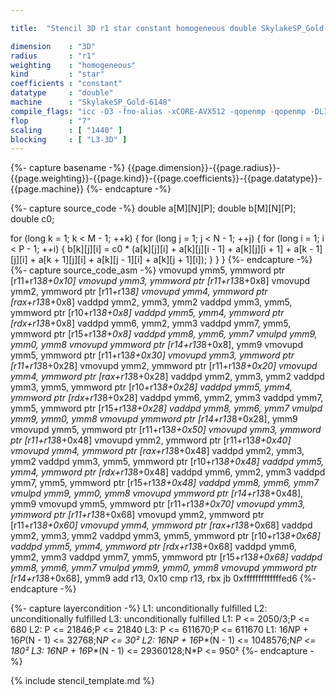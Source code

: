 ```yaml
---

title:  "Stencil 3D r1 star constant homogeneous double SkylakeSP_Gold-6148"

dimension    : "3D"
radius       : "r1"
weighting    : "homogeneous"
kind         : "star"
coefficients : "constant"
datatype     : "double"
machine      : "SkylakeSP_Gold-6148"
compile_flags: "icc -O3 -fno-alias -xCORE-AVX512 -qopenmp -qopenmp -DLIKWID_PERFMON -Ilikwid-4.3.3/include -Llikwid-4.3.3/lib -Iheaders/dummy.c stencil_compilable.c -o stencil -llikwid"
flop         : "7"
scaling      : [ "1440" ]
blocking     : [ "L3-3D" ]
---
```


{%- capture basename -%}
{{page.dimension}}-{{page.radius}}-{{page.weighting}}-{{page.kind}}-{{page.coefficients}}-{{page.datatype}}-{{page.machine}}
{%- endcapture -%}

{%- capture source_code -%}
double a[M][N][P];
double b[M][N][P];
double c0;

for (long k = 1; k < M - 1; ++k) {
  for (long j = 1; j < N - 1; ++j) {
    for (long i = 1; i < P - 1; ++i) {
      b[k][j][i] =
          c0 * (a[k][j][i] + a[k][j][i - 1] + a[k][j][i + 1] +
                a[k - 1][j][i] + a[k + 1][j][i] + a[k][j - 1][i] +
                a[k][j + 1][i]);
    }
  }
}
{%- endcapture -%}
{%- capture source_code_asm -%}
vmovupd ymm5, ymmword ptr [r11+r13*8+0x10]
vmovupd ymm3, ymmword ptr [r11+r13*8+0x8]
vmovupd ymm2, ymmword ptr [r11+r13*8]
vmovupd ymm4, ymmword ptr [rax+r13*8+0x8]
vaddpd ymm2, ymm3, ymm2
vaddpd ymm3, ymm5, ymmword ptr [r10+r13*8+0x8]
vaddpd ymm5, ymm4, ymmword ptr [rdx+r13*8+0x8]
vaddpd ymm6, ymm2, ymm3
vaddpd ymm7, ymm5, ymmword ptr [r15+r13*8+0x8]
vaddpd ymm8, ymm6, ymm7
vmulpd ymm9, ymm0, ymm8
vmovupd ymmword ptr [r14+r13*8+0x8], ymm9
vmovupd ymm5, ymmword ptr [r11+r13*8+0x30]
vmovupd ymm3, ymmword ptr [r11+r13*8+0x28]
vmovupd ymm2, ymmword ptr [r11+r13*8+0x20]
vmovupd ymm4, ymmword ptr [rax+r13*8+0x28]
vaddpd ymm2, ymm3, ymm2
vaddpd ymm3, ymm5, ymmword ptr [r10+r13*8+0x28]
vaddpd ymm5, ymm4, ymmword ptr [rdx+r13*8+0x28]
vaddpd ymm6, ymm2, ymm3
vaddpd ymm7, ymm5, ymmword ptr [r15+r13*8+0x28]
vaddpd ymm8, ymm6, ymm7
vmulpd ymm9, ymm0, ymm8
vmovupd ymmword ptr [r14+r13*8+0x28], ymm9
vmovupd ymm5, ymmword ptr [r11+r13*8+0x50]
vmovupd ymm3, ymmword ptr [r11+r13*8+0x48]
vmovupd ymm2, ymmword ptr [r11+r13*8+0x40]
vmovupd ymm4, ymmword ptr [rax+r13*8+0x48]
vaddpd ymm2, ymm3, ymm2
vaddpd ymm3, ymm5, ymmword ptr [r10+r13*8+0x48]
vaddpd ymm5, ymm4, ymmword ptr [rdx+r13*8+0x48]
vaddpd ymm6, ymm2, ymm3
vaddpd ymm7, ymm5, ymmword ptr [r15+r13*8+0x48]
vaddpd ymm8, ymm6, ymm7
vmulpd ymm9, ymm0, ymm8
vmovupd ymmword ptr [r14+r13*8+0x48], ymm9
vmovupd ymm5, ymmword ptr [r11+r13*8+0x70]
vmovupd ymm3, ymmword ptr [r11+r13*8+0x68]
vmovupd ymm2, ymmword ptr [r11+r13*8+0x60]
vmovupd ymm4, ymmword ptr [rax+r13*8+0x68]
vaddpd ymm2, ymm3, ymm2
vaddpd ymm3, ymm5, ymmword ptr [r10+r13*8+0x68]
vaddpd ymm5, ymm4, ymmword ptr [rdx+r13*8+0x68]
vaddpd ymm6, ymm2, ymm3
vaddpd ymm7, ymm5, ymmword ptr [r15+r13*8+0x68]
vaddpd ymm8, ymm6, ymm7
vmulpd ymm9, ymm0, ymm8
vmovupd ymmword ptr [r14+r13*8+0x68], ymm9
add r13, 0x10
cmp r13, rbx
jb 0xfffffffffffffed6
{%- endcapture -%}

{%- capture layercondition -%}
L1: unconditionally fulfilled
L2: unconditionally fulfilled
L3: unconditionally fulfilled
L1: P <= 2050/3;P <= 680
L2: P <= 21846;P <= 21840
L3: P <= 611670;P <= 611670
L1: 16*N*P + 16*P*(N - 1) <= 32768;N*P <= 30²
L2: 16*N*P + 16*P*(N - 1) <= 1048576;N*P <= 180²
L3: 16*N*P + 16*P*(N - 1) <= 29360128;N*P <= 950²
{%- endcapture -%}

{% include stencil_template.md %}
